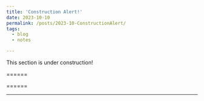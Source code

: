```yaml
---
title: 'Construction Alert!'
date: 2023-10-10
permalink: /posts/2023-10-ConstructionAlert/
tags:
  - blog
  - notes

---
```


This section is under construction!


======


======


------



